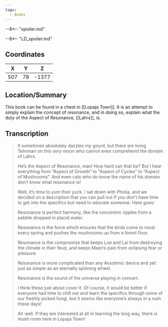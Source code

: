 ```yaml
---
tags:
  - Books
---
```


--8<-- "spoiler.md"

--8<-- "LD_spoiler.md"

## Coordinates
| **X** | **Y** | **Z** |
| :---: | :---: | :---: |
|  507  |  78   | -1377 |

## Location/Summary
This book can be found in a chest in [[Lopaja Town]]. It is an attempt to simply explain the concept of resonance, and in doing so, explain what the duty of the Aspect of Resonance, [[Lahrs]], is.

## Transcription
> It sometimes absolutely dazzles my gourd, but there are living Tehrmari on this very moon who cannot even comprehend the domain of Lahrs.
>
> He’s the Aspect of Resonance, man! How hard can that be? But I hear everything from “Aspect of Growth” to "Aspect of Cycles” to “Aspect of Mushrooms”. And even cats who do know the name of his domain don’t know what resonance is!
>
> Well, it’s time to yum their yuck. I sat down with Pholia, and we decided on a description that you can pull out if you don't have time to get into the specifics but need to educate someone. Here goes:
>
> Resonance is perfect harmony, like the concentric ripples from a pebble dropped in placid water.
>
> Resonance is the force which ensures that the birds come to roost every spring and pushes the mushrooms up from a forest floor.
>
> Resonance is the compromise that keeps Loe and Lai from destroying the climate in their feud, and keeps Maen’s pain from eclipsing fear or pleasure.
>
> Resonance is more complicated than any Avsohmic device and yet just as simple as an eternally spinning wheel.
>
> Resonance is the sound of the universe playing in concert.
>
> I think these just about cover it. Of course, it would be better if everyone had time to chill out and learn the specifics through some of our freshly picked fungi, but it seems like everyone’s always in a rush these days!
>
> Ah well. If they are interested at all in learning the long way, there is mush room here in Lopaja Town!


